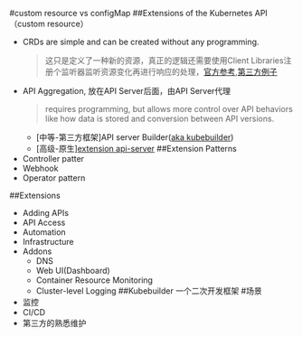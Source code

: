 #custom resource vs configMap
##Extensions of the Kubernetes API（custom resource）
- CRDs are simple and can be created without any programming.
    > 这只是定义了一种新的资源，真正的逻辑还需要使用Client Libraries注册个监听器监听资源变化再进行响应的处理，[官方参考](https://github.com/kubernetes/sample-controller),[第三方例子](https://github.com/bitnami-labs/kubewatch)
- API Aggregation, 放在API Server后面，由API Server代理
    > requires programming, but allows more control over API behaviors like how data is stored and conversion between API versions.
    - [中等-第三方框架]API server Builder([aka kubebuilder](https://github.com/kubernetes-sigs/kubebuilder))
    - [高级-原生][extension api-server](https://github.com/kubernetes/sample-apiserver/blob/master/README.md)
##Extension Patterns
- Controller patter
- Webhook
- Operator pattern

##Extensions
- Adding APIs
- API Access
- Automation
- Infrastructure
- Addons
    - DNS
    - Web UI(Dashboard)
    - Container Resource Monitoring
    - Cluster-level Logging
##Kubebuilder 一个二次开发框架
#场景
- 监控
- CI/CD
- 第三方的熟悉维护